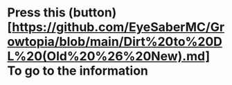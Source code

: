 # Press this (button)[https://github.com/EyeSaberMC/Growtopia/blob/main/Dirt%20to%20DL%20(Old%20%26%20New).md] To go to the information
